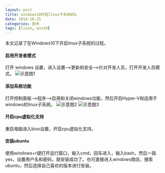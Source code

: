```yaml
---
layout: post
title: windows10开启linux子系统WSL
date: 2018-10-25
categories: 技术
tags: [linux, win10]
---
```

本文记录了在Windows10下开启linux子系统的过程。
<!--more--> 

#### 启用开发者模式
打开 windows 设置，进入设置-->更新和安全-->针对开发人员，打开开发人员模式。
![示意图1]({{site.url}}/images/2018-10-25-windows10-linux-subsystem-WSL/1.jpg)

#### 添加系统功能
打开控制面板-->程序-->启用和关闭windows功能，然后开启Hyper-V和适用于windows的linux子系统。
![示意图2]({{site.url}}/images/2018-10-25-windows10-linux-subsystem-WSL/2.jpg)
![示意图3]({{site.url}}/images/2018-10-25-windows10-linux-subsystem-WSL/3.jpg)

#### 开启cpu虚拟化支持
重启电脑进入bios设置，开启cpu虚拟化支持。


#### 安装ubuntu
使用windows+r键打开运行窗口，输入cmd，回车进入，输入bash，然后一路yes，设置用户名和密码，就安装成功了。也可直接进入windows商店，搜索ubuntu，然后选择自己喜欢的版本进行安装。